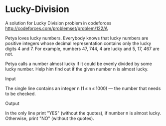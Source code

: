 # Lucky-Division
A solution for Lucky Division problem in codeforces    http://codeforces.com/problemset/problem/122/A

Petya loves lucky numbers. Everybody knows that lucky numbers are positive integers whose decimal representation contains only the lucky digits 4 and 7. For example, numbers 47, 744, 4 are lucky and 5, 17, 467 are not.

Petya calls a number almost lucky if it could be evenly divided by some lucky number. Help him find out if the given number n is almost lucky.

Input

The single line contains an integer n (1 ≤ n ≤ 1000) — the number that needs to be checked.

Output

In the only line print "YES" (without the quotes), if number n is almost lucky. Otherwise, print "NO" (without the quotes).

